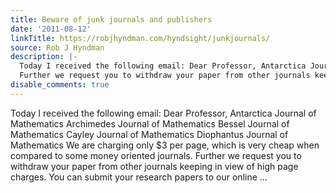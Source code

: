 ```yaml
---
title: Beware of junk journals and publishers
date: '2011-08-12'
linkTitle: https://robjhyndman.com/hyndsight/junkjournals/
source: Rob J Hyndman
description: |-
  Today I received the following email: Dear Professor, Antarctica Journal of Mathematics Archimedes Journal of Mathematics Bessel Journal of Mathematics Cayley Journal of Mathematics Diophantus Journal of Mathematics We are charging only $3 per page, which is very cheap when compared to some money oriented journals.
  Further we request you to withdraw your paper from other journals keeping in view of high page charges. You can submit your research papers to our online ...
disable_comments: true
---
```

Today I received the following email: Dear Professor, Antarctica Journal of Mathematics Archimedes Journal of Mathematics Bessel Journal of Mathematics Cayley Journal of Mathematics Diophantus Journal of Mathematics We are charging only $3 per page, which is very cheap when compared to some money oriented journals.
Further we request you to withdraw your paper from other journals keeping in view of high page charges. You can submit your research papers to our online ...